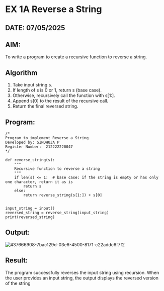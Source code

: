 # EX 1A Reverse a String
## DATE: 07/05/2025
## AIM:
To write a program to create a recursive function to reverse a string.

## Algorithm
1. Take input string s.
2. If length of s is 0 or 1, return s (base case).
3. Otherwise, recursively call the function with s[1:].
4. Append s[0] to the result of the recursive call.
5. Return the final reversed string.  

## Program:
```
/*
Program to implement Reverse a String
Developed by: SINDHUJA P
Register Number:  212222220047
*/
```
```
def reverse_string(s):
    """
    Recursive function to reverse a string
    """
    if len(s) <= 1:  # base case: if the string is empty or has only one character, return it as is
        return s
    else:
        return reverse_string(s[1:]) + s[0]  


input_string = input()
reversed_string = reverse_string(input_string)
print(reversed_string) 
```
## Output:
![437666908-7bac129d-03e6-4500-8171-c22addc6f7f2](https://github.com/user-attachments/assets/7514027f-4738-421d-b32f-ebe7428af1c1)



## Result:
The program successfully reverses the input string using recursion. When the user provides an input string, the output displays the reversed version of the string
